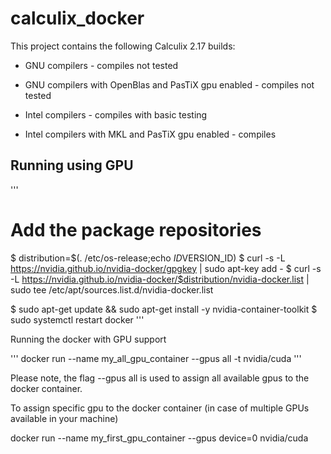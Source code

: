 # calculix_docker

This project contains the following Calculix 2.17 builds:

- GNU compilers - compiles not tested

- GNU compilers with OpenBlas and PasTiX gpu enabled - compiles not tested

- Intel compilers - compiles with basic testing

- Intel compilers with MKL and PasTiX gpu enabled - compiles


Running using GPU
------------------

'''
# Add the package repositories
$ distribution=$(. /etc/os-release;echo $ID$VERSION_ID)
$ curl -s -L https://nvidia.github.io/nvidia-docker/gpgkey | sudo apt-key add -
$ curl -s -L https://nvidia.github.io/nvidia-docker/$distribution/nvidia-docker.list | sudo tee /etc/apt/sources.list.d/nvidia-docker.list

$ sudo apt-get update && sudo apt-get install -y nvidia-container-toolkit
$ sudo systemctl restart docker
'''

Running the docker with GPU support

'''
docker run --name my_all_gpu_container --gpus all -t nvidia/cuda
'''

Please note, the flag --gpus all is used to assign all available gpus to the docker container.

To assign specific gpu to the docker container (in case of multiple GPUs available in your machine)

docker run --name my_first_gpu_container --gpus device=0 nvidia/cuda
